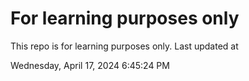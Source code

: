 # For learning purposes only
This repo is for learning purposes only.
Last updated at

Wednesday, April 17, 2024 6:45:24 PM

